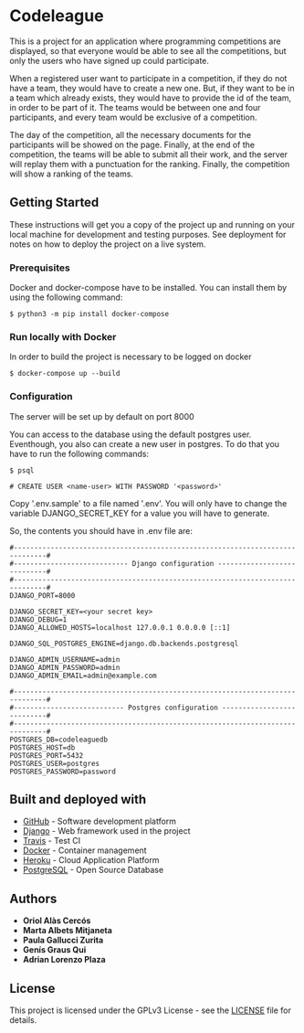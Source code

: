 # Codeleague

This is a project for an application where programming competitions are displayed, so that everyone would be able to see all the competitions, but only the users who have signed up could participate.

When a registered user want to participate in a competition, if they do not have a team, they would have to create a new one. But, if they want to be in a team which already exists, they would have to provide the id of the team, in order to be part of it.
The teams would be between one and four participants, and every team would be exclusive of a competition.

The day of the competition, all the necessary documents for the participants will be showed on the page. Finally, at the end of the competition, the teams will be able to submit all their work, and the server will replay them with a punctuation for the ranking. Finally, the competition will show a ranking of the teams.

## Getting Started

These instructions will get you a copy of the project up and running on your local machine for development and testing purposes. See deployment for notes on how to deploy the project on a live system.

### Prerequisites

Docker and docker-compose have to be installed. You can install them by using the following command:

```
$ python3 -m pip install docker-compose
```

### Run locally with Docker

In order to build the project is necessary to be logged on docker

```
$ docker-compose up --build
```

### Configuration

The server will be set up by default on port 8000

You can access to the database using the default postgres user. Eventhough, you also can create a new user in postgres. To do that you have to run the following commands:

```
$ psql

# CREATE USER <name-user> WITH PASSWORD '<password>'
```

Copy '.env.sample' to a file named '.env'. You will only have to change the variable DJANGO_SECRET_KEY for a value you will have to generate.

So, the contents you should have in .env file are:

```
#------------------------------------------------------------------------------#
#---------------------------- Django configuration ----------------------------#
#------------------------------------------------------------------------------#
DJANGO_PORT=8000

DJANGO_SECRET_KEY=<your secret key>
DJANGO_DEBUG=1
DJANGO_ALLOWED_HOSTS=localhost 127.0.0.1 0.0.0.0 [::1]

DJANGO_SQL_POSTGRES_ENGINE=django.db.backends.postgresql

DJANGO_ADMIN_USERNAME=admin
DJANGO_ADMIN_PASSWORD=admin
DJANGO_ADMIN_EMAIL=admin@example.com

#------------------------------------------------------------------------------#
#--------------------------- Postgres configuration ---------------------------#
#------------------------------------------------------------------------------#
POSTGRES_DB=codeleaguedb
POSTGRES_HOST=db
POSTGRES_PORT=5432
POSTGRES_USER=postgres
POSTGRES_PASSWORD=password
```

## Built and deployed with

* [GitHub](http://www.github.com) - Software development platform
* [Django](https://www.djangoproject.com) - Web framework used in the project
* [Travis](https://travis-ci.org) - Test CI
* [Docker](https://www.docker.com) - Container management
* [Heroku](https://www.heroku.com) - Cloud Application Platform
* [PostgreSQL](https://www.postgresql.org) - Open Source Database

## Authors

* **Oriol Alàs Cercós** 
* **Marta Albets Mitjaneta**
* **Paula Gallucci Zurita**
* **Genís Graus Qui**
* **Adrian Lorenzo Plaza**

## License

This project is licensed under the GPLv3 License - see the [LICENSE](https://github.com/Oriolac/codeleague/blob/readme-branch/LICENSE) file for details.